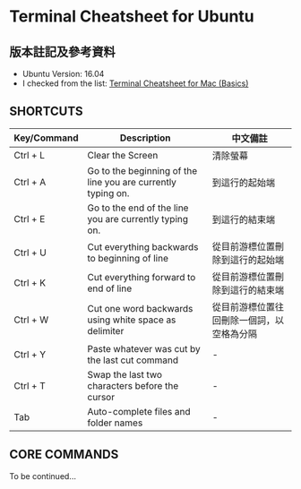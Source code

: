 # Terminal Cheatsheet for Ubuntu

## 版本註記及參考資料

- Ubuntu Version: 16.04
- I checked from the list: [Terminal Cheatsheet for Mac (Basics)](https://github.com/0nn0/terminal-mac-cheatsheet)

## SHORTCUTS

Key/Command|Description|中文備註
-----------|-----------|--------
Ctrl + L | Clear the Screen | 清除螢幕
Ctrl + A | Go to the beginning of the line you are currently typing on. | 到這行的起始端
Ctrl + E | Go to the end of the line you are currently typing on. | 到這行的結束端
Ctrl + U | Cut everything backwards to beginning of line | 從目前游標位置刪除到這行的起始端
Ctrl + K | Cut everything forward to end of line | 從目前游標位置刪除到這行的結束端
Ctrl + W | Cut one word backwards using white space as delimiter | 從目前游標位置往回刪除一個詞，以空格為分隔
Ctrl + Y | Paste whatever was cut by the last cut command | -
Ctrl + T | Swap the last two characters before the cursor | -
Tab | Auto-complete files and folder names | -


## CORE COMMANDS

To be continued...

